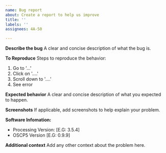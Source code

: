 ```yaml
---
name: Bug report
about: Create a report to help us improve
title: ''
labels: ''
assignees: 4A-50

---
```


**Describe the bug**
A clear and concise description of what the bug is.

**To Reproduce**
Steps to reproduce the behavior:
1. Go to '...'
2. Click on '....'
3. Scroll down to '....'
4. See error

**Expected behavior**
A clear and concise description of what you expected to happen.

**Screenshots**
If applicable, add screenshots to help explain your problem.

**Software Infomation:**
 - Processing Version: [E.G: 3.5.4]
 - OSCP5 Version [E.G: 0.9.9]

**Additional context**
Add any other context about the problem here.
